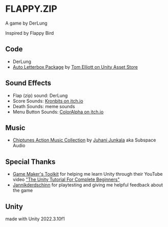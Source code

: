 # FLAPPY.ZIP

A game by DerLung

Inspired by Flappy Bird

## Code

- DerLung
- [Auto Letterbox Package](https://assetstore.unity.com/packages/tools/camera/auto-letterbox-56814) by [Tom Elliott on Unity Asset Store](https://assetstore.unity.com/publishers/19693)

## Sound Effects

- Flap (zip) sound: DerLung
- Score Sounds: [Kronbits on itch.io](kronbits.itch.io/freesfx)
- Death Sounds: meme sounds
- Menu Button Sounds: [ColorAlpha on itch.io](coloralpha.itch.io/50-menu-interface-sfx)

## Music

- [Chiptunes Action Music Collection](https://opengameart.org/content/5-chiptunes-action) by [Juhani Junkala](https://juhanijunkala.com/) aka Subspace Audio

## Special Thanks

- [Game Maker's Toolkit](https://www.youtube.com/@GMTK) for helping me learn Unity through their YouTube video ["The Unity Tutorial For Complete Beginners"](https://www.youtube.com/watch?v=XtQMytORBmM)
- [Jannikderdschinn](https://www.youtube.com/@jannikderdschinn) for playtesting and giving me helpful feedback about the game

## Unity

made with Unity 2022.3.10f1
